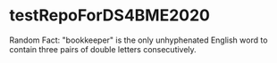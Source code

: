 # testRepoForDS4BME2020

Random Fact: "bookkeeper" is the only unhyphenated English word to contain three pairs of double letters consecutively.

